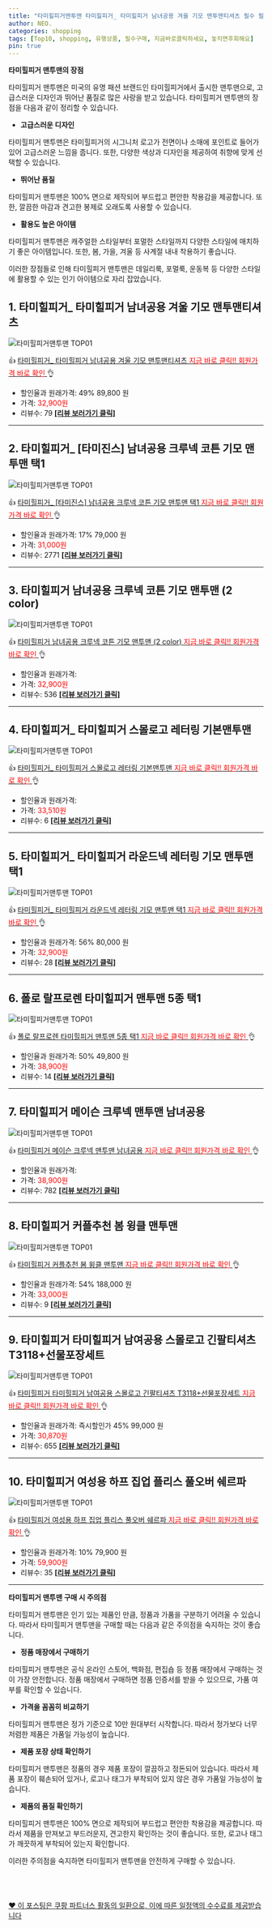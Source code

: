 ```yaml
---
title: "타미힐피거맨투맨 타미힐피거_ 타미힐피거 남녀공용 겨울 기모 맨투맨티셔츠 필수 필요 추천 제품 비교 최저 가격 비교 장점 구매 후기 구매평"
author: NEO.
categories: shopping
tags: [Top10, shopping, 유행상품, 필수구매, 지금바로클릭하세요, 놓치면후회해요]
pin: true
---
```

**타미힐피거 맨투맨의 장점**

타미힐피거 맨투맨은 미국의 유명 패션 브랜드인 타미힐피거에서 출시한 맨투맨으로, 고급스러운 디자인과 뛰어난 품질로 많은 사랑을 받고 있습니다. 타미힐피거 맨투맨의 장점을 다음과 같이 정리할 수 있습니다.

* **고급스러운 디자인**

타미힐피거 맨투맨은 타미힐피거의 시그니처 로고가 전면이나 소매에 포인트로 들어가 있어 고급스러운 느낌을 줍니다. 또한, 다양한 색상과 디자인을 제공하여 취향에 맞게 선택할 수 있습니다.

* **뛰어난 품질**

타미힐피거 맨투맨은 100% 면으로 제작되어 부드럽고 편안한 착용감을 제공합니다. 또한, 깔끔한 마감과 견고한 봉제로 오래도록 사용할 수 있습니다.

* **활용도 높은 아이템**

타미힐피거 맨투맨은 캐주얼한 스타일부터 포멀한 스타일까지 다양한 스타일에 매치하기 좋은 아이템입니다. 또한, 봄, 가을, 겨울 등 사계절 내내 착용하기 좋습니다.

이러한 장점들로 인해 타미힐피거 맨투맨은 데일리룩, 포멀룩, 운동복 등 다양한 스타일에 활용할 수 있는 인기 아이템으로 자리 잡았습니다.

   

## 1. 타미힐피거_ 타미힐피거 남녀공용 겨울 기모 맨투맨티셔츠

![타미힐피거맨투맨 TOP01](https://thumbnail8.coupangcdn.com/thumbnails/remote/490x490ex/image/vendor_inventory/224a/c5f145466c7611ee6c2ffad2a8c28713625e66717f49682a8f5799d01a06.jpg)


👍 [타미힐피거_ 타미힐피거 남녀공용 겨울 기모 맨투맨티셔츠 <font color=red> 지금 바로 클릭!! 회원가격 바로 확인 </font> ](https://link.coupang.com/re/AFFSDP?lptag=AF3617701&subid=GithubCoopas&pageKey=7700093356&traceid=V0-153&itemId=20613976028&vendorItemId=87688315153) 👌 


- 할인율과 원래가격: 49%  89,800   원
- 가격: <span style='color:red'>32,900원</span>
- 리뷰수: 79  [**[리뷰 보러가기 클릭]**](https://link.coupang.com/re/AFFSDP?lptag=AF3617701&subid=GithubCoopas&pageKey=7700093356&traceid=V0-153&itemId=20613976028&vendorItemId=87688315153)

---


   

## 2. 타미힐피거_ [타미진스] 남녀공용 크루넥 코튼 기모 맨투맨 택1

![타미힐피거맨투맨 TOP01](https://thumbnail6.coupangcdn.com/thumbnails/remote/490x490ex/image/vendor_inventory/372b/776da51cc936cdc130f96f002f366b3d6439875d5c645a9cf173ae974064.jpg)


👍 [타미힐피거_ [타미진스] 남녀공용 크루넥 코튼 기모 맨투맨 택1 <font color=red> 지금 바로 클릭!! 회원가격 바로 확인 </font> ](https://link.coupang.com/re/AFFSDP?lptag=AF3617701&subid=GithubCoopas&pageKey=7709106425&traceid=V0-153&itemId=20660044664&vendorItemId=87732826456) 👌 


- 할인율과 원래가격: 17%  79,000   원
- 가격: <span style='color:red'>31,000원</span>
- 리뷰수: 2771  [**[리뷰 보러가기 클릭]**](https://link.coupang.com/re/AFFSDP?lptag=AF3617701&subid=GithubCoopas&pageKey=7709106425&traceid=V0-153&itemId=20660044664&vendorItemId=87732826456)

---


   

## 3. 타미힐피거 남녀공용 크루넥 코튼 기모 맨투맨 (2 color)

![타미힐피거맨투맨 TOP01](https://thumbnail8.coupangcdn.com/thumbnails/remote/490x490ex/image/vendor_inventory/c7dc/f13005345a72818df8ca107c1d7024d99bedb742a0c8c57e8ae27ff89e57.jpg)


👍 [타미힐피거 남녀공용 크루넥 코튼 기모 맨투맨 (2 color) <font color=red> 지금 바로 클릭!! 회원가격 바로 확인 </font> ](https://link.coupang.com/re/AFFSDP?lptag=AF3617701&subid=GithubCoopas&pageKey=7716459834&traceid=V0-153&itemId=20697411810&vendorItemId=87768774879) 👌 


- 할인율과 원래가격: 
- 가격: <span style='color:red'>32,900원</span>
- 리뷰수: 536  [**[리뷰 보러가기 클릭]**](https://link.coupang.com/re/AFFSDP?lptag=AF3617701&subid=GithubCoopas&pageKey=7716459834&traceid=V0-153&itemId=20697411810&vendorItemId=87768774879)

---


   

## 4. 타미힐피거_ 타미힐피거 스몰로고 레터링 기본맨투맨

![타미힐피거맨투맨 TOP01](https://thumbnail10.coupangcdn.com/thumbnails/remote/490x490ex/image/vendor_inventory/3760/768fd3b97a1dbb7bd15206bdd403d4fc79aa2d941c535bbf8593bbdfb102.jpg)


👍 [타미힐피거_ 타미힐피거 스몰로고 레터링 기본맨투맨 <font color=red> 지금 바로 클릭!! 회원가격 바로 확인 </font> ](https://link.coupang.com/re/AFFSDP?lptag=AF3617701&subid=GithubCoopas&pageKey=7673340838&traceid=V0-153&itemId=20475721692&vendorItemId=87554831836) 👌 


- 할인율과 원래가격: 
- 가격: <span style='color:red'>33,510원</span>
- 리뷰수: 6  [**[리뷰 보러가기 클릭]**](https://link.coupang.com/re/AFFSDP?lptag=AF3617701&subid=GithubCoopas&pageKey=7673340838&traceid=V0-153&itemId=20475721692&vendorItemId=87554831836)

---


   

## 5. 타미힐피거_ 타미힐피거 라운드넥 레터링 기모 맨투맨 택1

![타미힐피거맨투맨 TOP01](https://thumbnail10.coupangcdn.com/thumbnails/remote/490x490ex/image/vendor_inventory/3045/d813242ba3573a15ad70023d6b42580b5f1e8f95aa3140555b91085de516.jpg)


👍 [타미힐피거_ 타미힐피거 라운드넥 레터링 기모 맨투맨 택1 <font color=red> 지금 바로 클릭!! 회원가격 바로 확인 </font> ](https://link.coupang.com/re/AFFSDP?lptag=AF3617701&subid=GithubCoopas&pageKey=7702586425&traceid=V0-153&itemId=20627280084&vendorItemId=87701305668) 👌 


- 할인율과 원래가격: 56%  80,000   원
- 가격: <span style='color:red'>32,900원</span>
- 리뷰수: 28  [**[리뷰 보러가기 클릭]**](https://link.coupang.com/re/AFFSDP?lptag=AF3617701&subid=GithubCoopas&pageKey=7702586425&traceid=V0-153&itemId=20627280084&vendorItemId=87701305668)

---


   

## 6. 폴로 랄프로렌 타미힐피거 맨투맨 5종 택1

![타미힐피거맨투맨 TOP01](https://thumbnail10.coupangcdn.com/thumbnails/remote/490x490ex/image/vendor_inventory/4728/e99f4670c10a90ceddb9302405181dbbf9c4ae33cb7738a277a239016e38.jpg)


👍 [폴로 랄프로렌 타미힐피거 맨투맨 5종 택1 <font color=red> 지금 바로 클릭!! 회원가격 바로 확인 </font> ](https://link.coupang.com/re/AFFSDP?lptag=AF3617701&subid=GithubCoopas&pageKey=7635719203&traceid=V0-153&itemId=20275400920&vendorItemId=87362261220) 👌 


- 할인율과 원래가격: 50%  49,800   원
- 가격: <span style='color:red'>38,900원</span>
- 리뷰수: 14  [**[리뷰 보러가기 클릭]**](https://link.coupang.com/re/AFFSDP?lptag=AF3617701&subid=GithubCoopas&pageKey=7635719203&traceid=V0-153&itemId=20275400920&vendorItemId=87362261220)

---


   

## 7. 타미힐피거 메이슨 크루넥 맨투맨 남녀공용

![타미힐피거맨투맨 TOP01](https://thumbnail8.coupangcdn.com/thumbnails/remote/490x490ex/image/vendor_inventory/6256/aec6beac56ccd67221e9f03d6e4f2d95155eb0f29a4233e60f74df9ec21e.jpg)


👍 [타미힐피거 메이슨 크루넥 맨투맨 남녀공용 <font color=red> 지금 바로 클릭!! 회원가격 바로 확인 </font> ](https://link.coupang.com/re/AFFSDP?lptag=AF3617701&subid=GithubCoopas&pageKey=6861279420&traceid=V0-153&itemId=16382739856&vendorItemId=83688228479) 👌 


- 할인율과 원래가격: 
- 가격: <span style='color:red'>38,900원</span>
- 리뷰수: 782  [**[리뷰 보러가기 클릭]**](https://link.coupang.com/re/AFFSDP?lptag=AF3617701&subid=GithubCoopas&pageKey=6861279420&traceid=V0-153&itemId=16382739856&vendorItemId=83688228479)

---


   

## 8. 타미힐피거 커플추천 봄 윙클 맨투맨

![타미힐피거맨투맨 TOP01](https://thumbnail10.coupangcdn.com/thumbnails/remote/490x490ex/image/vendor_inventory/0898/6d8e3073721a453502dd82d4bcbd924b76cad0dc6c408a3d0a08be744e94.jpg)


👍 [타미힐피거 커플추천 봄 윙클 맨투맨 <font color=red> 지금 바로 클릭!! 회원가격 바로 확인 </font> ](https://link.coupang.com/re/AFFSDP?lptag=AF3617701&subid=GithubCoopas&pageKey=7140077439&traceid=V0-153&itemId=17924267089&vendorItemId=85641993804) 👌 


- 할인율과 원래가격: 54%  188,000   원
- 가격: <span style='color:red'>33,000원</span>
- 리뷰수: 9  [**[리뷰 보러가기 클릭]**](https://link.coupang.com/re/AFFSDP?lptag=AF3617701&subid=GithubCoopas&pageKey=7140077439&traceid=V0-153&itemId=17924267089&vendorItemId=85641993804)

---


   

## 9. 타미힐피거 타미힐피거 남여공용 스몰로고 긴팔티셔츠 T3118+선물포장세트

![타미힐피거맨투맨 TOP01](https://thumbnail10.coupangcdn.com/thumbnails/remote/490x490ex/image/vendor_inventory/4851/7400638d09a8cc432d0ad7b39929720623fe5f7db05d6b226f17b351637b.jpg)


👍 [타미힐피거 타미힐피거 남여공용 스몰로고 긴팔티셔츠 T3118+선물포장세트 <font color=red> 지금 바로 클릭!! 회원가격 바로 확인 </font> ](https://link.coupang.com/re/AFFSDP?lptag=AF3617701&subid=GithubCoopas&pageKey=6699402214&traceid=V0-153&itemId=15512156421&vendorItemId=85741072057) 👌 


- 할인율과 원래가격: 즉시할인가 45%  99,000   원
- 가격: <span style='color:red'>30,870원</span>
- 리뷰수: 655  [**[리뷰 보러가기 클릭]**](https://link.coupang.com/re/AFFSDP?lptag=AF3617701&subid=GithubCoopas&pageKey=6699402214&traceid=V0-153&itemId=15512156421&vendorItemId=85741072057)

---


   

## 10. 타미힐피거 여성용 하프 집업 플리스 풀오버 쉐르파

![타미힐피거맨투맨 TOP01](https://thumbnail6.coupangcdn.com/thumbnails/remote/490x490ex/image/vendor_inventory/fd7f/03e9085a67794ea4f1981f3b86dc857c78b9c5d3877f45d57af99983ae4a.jpg)


👍 [타미힐피거 여성용 하프 집업 플리스 풀오버 쉐르파 <font color=red> 지금 바로 클릭!! 회원가격 바로 확인 </font> ](https://link.coupang.com/re/AFFSDP?lptag=AF3617701&subid=GithubCoopas&pageKey=7702171837&traceid=V0-153&itemId=20624675345&vendorItemId=87723198543) 👌 


- 할인율과 원래가격: 10%  79,900   원
- 가격: <span style='color:red'>59,900원</span>
- 리뷰수: 35  [**[리뷰 보러가기 클릭]**](https://link.coupang.com/re/AFFSDP?lptag=AF3617701&subid=GithubCoopas&pageKey=7702171837&traceid=V0-153&itemId=20624675345&vendorItemId=87723198543)

---
**타미힐피거 맨투맨 구매 시 주의점**

타미힐피거 맨투맨은 인기 있는 제품인 만큼, 정품과 가품을 구분하기 어려울 수 있습니다. 따라서 타미힐피거 맨투맨을 구매할 때는 다음과 같은 주의점을 숙지하는 것이 좋습니다.

* **정품 매장에서 구매하기**

타미힐피거 맨투맨은 공식 온라인 스토어, 백화점, 편집숍 등 정품 매장에서 구매하는 것이 가장 안전합니다. 정품 매장에서 구매하면 정품 인증서를 받을 수 있으므로, 가품 여부를 확인할 수 있습니다.

* **가격을 꼼꼼히 비교하기**

타미힐피거 맨투맨은 정가 기준으로 10만 원대부터 시작합니다. 따라서 정가보다 너무 저렴한 제품은 가품일 가능성이 높습니다.

* **제품 포장 상태 확인하기**

타미힐피거 맨투맨은 정품의 경우 제품 포장이 깔끔하고 정돈되어 있습니다. 따라서 제품 포장이 훼손되어 있거나, 로고나 태그가 부착되어 있지 않은 경우 가품일 가능성이 높습니다.

* **제품의 품질 확인하기**

타미힐피거 맨투맨은 100% 면으로 제작되어 부드럽고 편안한 착용감을 제공합니다. 따라서 제품을 만져보고 부드러운지, 견고한지 확인하는 것이 좋습니다. 또한, 로고나 태그가 깨끗하게 부착되어 있는지 확인합니다.

이러한 주의점을 숙지하면 타미힐피거 맨투맨을 안전하게 구매할 수 있습니다.<br><br><br><br><br> [ ❤  이 포스팅은 쿠팡 파트너스 활동의 일환으로, 이에 따른 일정액의 수수료를 제공받습니다](https://link.coupang.com/a/bcEFyh)